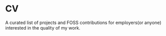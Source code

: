 # CV
A curated list of projects and FOSS contributions for employers(or anyone) interested in the quality of my work.
